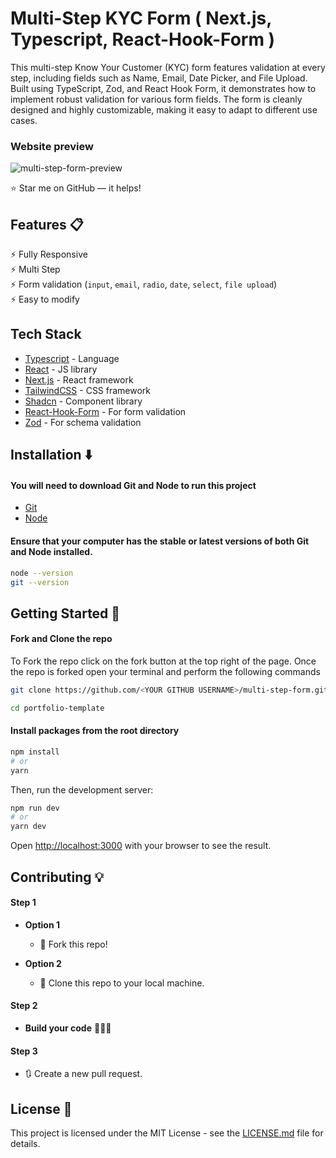 # Multi-Step KYC Form ( Next.js, Typescript, React-Hook-Form )

This multi-step Know Your Customer (KYC) form features validation at every step, including fields such as Name, Email, Date Picker, and File Upload. Built using TypeScript, Zod, and React Hook Form, it demonstrates how to implement robust validation for various form fields. The form is cleanly designed and highly customizable, making it easy to adapt to different use cases.

### Website preview

![multi-step-form-preview](https://github.com/user-attachments/assets/ed9f4887-1a43-4bed-a2d0-63491585fa35)

:star: Star me on GitHub — it helps!

## Features 📋

⚡️ Fully Responsive\
⚡️ Multi Step\
⚡️ Form validation (`input`, `email`, `radio`, `date`, `select`, `file upload`)\
⚡️ Easy to modify

## Tech Stack

- [Typescript](https://www.typescriptlang.org/) - Language
- [React](https://react.dev/) - JS library
- [Next.js](https://nextjs.org/) - React framework
- [TailwindCSS](https://tailwindcss.com/) - CSS framework
- [Shadcn](https://ui.shadcn.com/) - Component library
- [React-Hook-Form](https://www.react-hook-form.com/) - For form validation
- [Zod](https://zod.dev/) - For schema validation

## Installation :arrow_down:

#### You will need to download Git and Node to run this project

- [Git](https://git-scm.com/downloads)
- [Node](https://nodejs.org/en/download/)

#### Ensure that your computer has the stable or latest versions of both Git and Node installed.

```bash
node --version
git --version
```

## Getting Started :dart:

#### Fork and Clone the repo

To Fork the repo click on the fork button at the top right of the page. Once the repo is forked open your terminal and perform the following commands

```bash
git clone https://github.com/<YOUR GITHUB USERNAME>/multi-step-form.git

cd portfolio-template
```

#### Install packages from the root directory

```bash
npm install
# or
yarn
```

Then, run the development server:

```bash
npm run dev
# or
yarn dev
```

Open [http://localhost:3000](http://localhost:3000) with your browser to see the result.

## Contributing 💡

#### Step 1

- **Option 1**

  - 🍴 Fork this repo!

- **Option 2**
  - 👯 Clone this repo to your local machine.

#### Step 2

- **Build your code** 🔨🔨🔨

#### Step 3

- 🔃 Create a new pull request.

## License 📄

This project is licensed under the MIT License - see the [LICENSE.md](./LICENSE) file for details.

